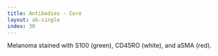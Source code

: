```yaml
---
title: Antibodies - Core
layout: ab-single
index: 30
---
```

Melanoma stained with S100 (green), CD45RO (white), and aSMA (red).